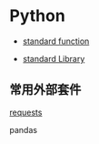 # Python
- [standard function](https://docs.python.org/3/library/functions.html)

- [standard Library](https://docs.python.org/zh-tw/3/library/index.html)

## 常用外部套件
[requests](https://pypi.org/project/requests/)
    
pandas
